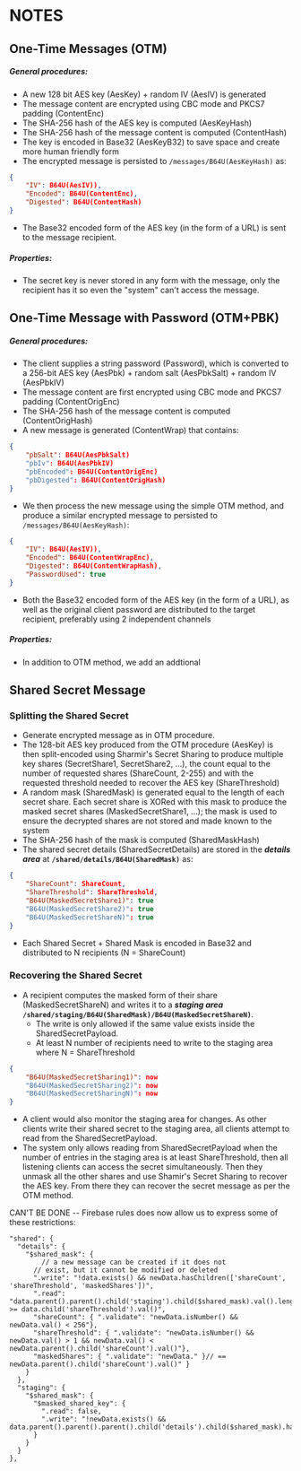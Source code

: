 ﻿# NOTES

## One-Time Messages (OTM)

##### General procedures:

* A new 128 bit AES key (AesKey) + random IV (AesIV) is generated
* The message content are encrypted using CBC mode and PKCS7 padding (ContentEnc)
* The SHA-256 hash of the AES key is computed (AesKeyHash)
* The SHA-256 hash of the message content is computed (ContentHash)
* The key is encoded in Base32 (AesKeyB32) to save space and create more human friendly form
* The encrypted message is persisted to `/messages/B64U(AesKeyHash)` as:

```JSON
{
    "IV": B64U(AesIV)),
    "Encoded": B64U(ContentEnc),
    "Digested": B64U(ContentHash)
}
```

* The Base32 encoded form of the AES key (in the form of a URL) is sent to the message recipient.

##### Properties:

* The secret key is never stored in any form with the message, only
  the recipient has it so even the "system" can't access the message.

## One-Time Message with Password (OTM+PBK)

##### General procedures:

* The client supplies a string password (Password), which is converted to a
  256-bit AES key (AesPbk) + random salt (AesPbkSalt) + random IV (AesPbkIV)
* The message content are first encrypted using CBC mode and PKCS7 padding (ContentOrigEnc)
* The SHA-256 hash of the message content is computed (ContentOrigHash)
* A new message is generated (ContentWrap) that contains:

```JSON
{
    "pbSalt": B64U(AesPbkSalt)
    "pbIv": B64U(AesPbkIV)
    "pbEncoded": B64U(ContentOrigEnc)
    "pbDigested": B64U(ContentOrigHash)
}
```

* We then process the new message using the simple OTM method, and produce a similar encrypted
  message to persisted to `/messages/B64U(AesKeyHash)`:

```JSON
{
    "IV": B64U(AesIV)),
    "Encoded": B64U(ContentWrapEnc),
    "Digested": B64U(ContentWrapHash),
    "PasswordUsed": true
}
```

* Both the Base32 encoded form of the AES key (in the form of a URL), as well as the original
  client password are distributed to the target recipient, preferably using 2 independent channels

##### Properties:

* In addition to OTM method, we add an addtional

## Shared Secret Message

### Splitting the Shared Secret

* Generate encrypted message as in OTM procedure.
* The 128-bit AES key produced from the OTM procedure (AesKey) is then split-encoded using
  Sharmir's Secret Sharing to produce multiple key shares (SecretShare1, SecretShare2, ...),
  the count equal to the number of requested shares (ShareCount, 2-255) and with the requested
  threshold needed to recover the AES key (ShareThreshold)
* A random mask (SharedMask) is generated equal to the length of each secret share.  Each secret
  share is XORed with this mask to produce the masked secret shares (MaskedSecretShare1, ...);
  the mask is used to ensure the decrypted shares are not stored and made known to the system
* The SHA-256 hash of the mask is computed (SharedMaskHash)
* The shared secret details (SharedSecretDetails) are stored in the ***details area*** at
  **`/shared/details/B64U(SharedMask)`** as:

```JSON
{
    "ShareCount": ShareCount,
    "ShareThreshold": ShareThreshold,
    "B64U(MaskedSecretShare1)": true
    "B64U(MaskedSecretShare2)": true
    "B64U(MaskedSecretShareN)": true
}
```

* Each Shared Secret + Shared Mask is encoded in Base32 and distributed to N recipients (N = ShareCount)

### Recovering the Shared Secret

* A recipient computes the masked form of their share (MaskedSecretShareN) and writes it to a
  ***staging area*** **`/shared/staging/B64U(SharedMask)/B64U(MaskedSecretShareN)`**.
  * The write is only allowed if the same value exists inside the SharedSecretPayload.
  * At least N number of recipients need to write to the staging area where N = ShareThreshold

```JSON
{
    "B64U(MaskedSecretSharing1)": now
    "B64U(MaskedSecretSharing2)": now
    "B64U(MaskedSecretSharingN)": now
}
```

* A client would also monitor the staging area for changes.  As other clients write their
  shared secret to the staging area, all clients attempt to read from the SharedSecretPayload.
* The system only allows reading from SharedSecretPayload when the number of entries in the
  staging area is at least ShareThreshold, then all listening clients can access the secret
  simultaneously.  Then they unmask all the other shares and use Shamir's Secret Sharing to
  recover the AES key.  From there they can recover the secret message as per the OTM method.

CAN'T BE DONE -- Firebase rules does now allow us to express some of these restrictions:

    "shared": {
      "details": {
        "$shared_mask": {
        	// a new message can be created if it does not
          // exist, but it cannot be modified or deleted
          ".write": "!data.exists() && newData.hasChildren(['shareCount', 'shareThreshold', 'maskedShares'])",
          ".read": "data.parent().parent().child('staging').child($shared_mask).val().length >= data.child('shareThreshold').val()",
          "shareCount": { ".validate": "newData.isNumber() && newData.val() < 256"},
          "shareThreshold": { ".validate": "newData.isNumber() && newData.val() > 1 && newData.val() < newData.parent().child('shareCount').val()"},
          "maskedShares": { ".validate": "newData." }// == newData.parent().child('shareCount').val()" }
        }
      },
      "staging": {
        "$shared_mask": {
          "$masked_shared_key": {
            ".read": false,
            ".write": "!newData.exists() && data.parent().parent().parent().child('details').child($shared_mask).hasChild($masked_shared_key)"
          }
        }
      }
    },
